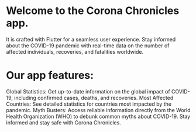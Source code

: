 # Welcome to the Corona Chronicles app.
It is crafted with Flutter for a seamless user experience. Stay informed about the COVID-19 pandemic with real-time data on the number of affected individuals, recoveries, and fatalities worldwide.

# Our app features:

Global Statistics: Get up-to-date information on the global impact of COVID-19, including confirmed cases, deaths, and recoveries.
Most Affected Countries: See detailed statistics for countries most impacted by the pandemic.
Myth Busters: Access reliable information directly from the World Health Organization (WHO) to debunk common myths about COVID-19.
Stay informed and stay safe with Corona Chronicles.
